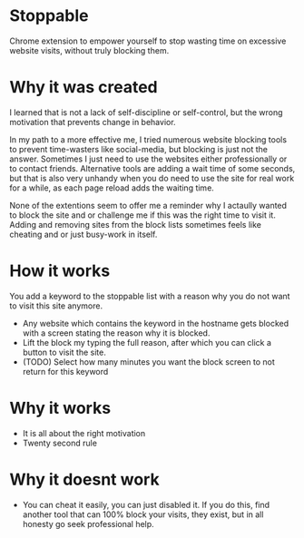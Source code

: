 # Stoppable
Chrome extension to empower yourself to stop wasting time on excessive website visits, without truly blocking them.

# Why it was created
I learned that is not a lack of self-discipline or self-control, but the wrong motivation that prevents change in behavior.

In my path to a more effective me, I tried numerous website blocking tools to prevent time-wasters like social-media, but blocking is just not the answer. Sometimes I just need to use the websites either professionally or to contact friends. Alternative tools are adding a wait time of some seconds, but that is also very unhandy when you do need to use the site for real work for a while, as each page reload adds the waiting time.

None of the extentions seem to offer me a reminder why I actaully wanted to block the site and or challenge me if this was the right time to visit it. Adding and removing sites from the block lists sometimes feels like cheating and or just busy-work in itself.

# How it works
You add a keyword to the stoppable list with a reason why you do not want to visit this site anymore.
- Any website which contains the keyword in the hostname gets blocked with a screen stating the reason why it is blocked.
- Lift the block my typing the full reason, after which you can click a button to visit the site.
- (TODO) Select how many minutes you want the block screen to not return for this keyword

# Why it works
- It is all about the right motivation
- Twenty second rule

# Why it doesnt work
- You can cheat it easily, you can just disabled it. If you do this, find another tool that can 100% block your visits, they exist, but in all honesty go seek professional help.

